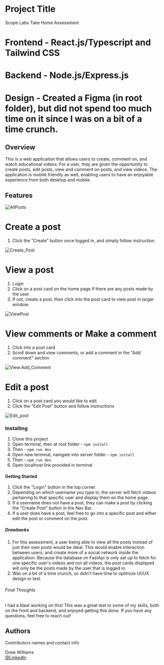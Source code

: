 # Project Title
Scope Labs Take Home Assessment

# Frontend - React.js/Typescript and Tailwind CSS
# Backend - Node.js/Express.js 
# Design - Created a Figma (in root folder), but did not spend too much time on it since I was on a bit of a time crunch. 

## Overview

This is a web application that allows users to create, comment on, and watch educational videos. For a user, they are given the opportunity to create posts, edit posts, view and comment on posts, and view videos. The application is mobile friendly as well, enabling users to have an enjoyable experience from both desktop and mobile. 

## Features

![AllPosts](https://github.com/Auda-v1/Auda/assets/140551151/a1288f4d-5129-41bc-b70f-ab1639389815)


# Create a post
1. Click the "Create" button once logged in, and simply follow instruction.

![Create_Post](https://github.com/avwilliams1995/ScopeLabs/assets/140551151/b8567483-c299-4e63-b41d-deb5e865c2bd)


# View a post
1. Login
2. Click on a post card on the home page if there are any posts made by the user.
3. If not, create a post, then click into the post card to view post in larger window.

![ViewPost](https://github.com/avwilliams1995/ScopeLabs/assets/140551151/ad4319e3-5efe-4aa5-a869-f895a69e8805)

# View comments or Make a comment
1. Click into a post card
2. Scroll down and view comments, or add a comment in the "Add comment" section

![View:Add_Comment](https://github.com/avwilliams1995/ScopeLabs/assets/140551151/4e70f847-30f7-42f8-80fe-b378c377ab62)

# Edit a post

1. Click on a post card you would like to edit
2. Click the "Edit Post" button and follow instructions

![Edit_post](https://github.com/avwilliams1995/ScopeLabs/assets/140551151/e6098fe8-3461-4e69-a2e7-e9132ec7f6d3)


### Installing

1. Clone this project
2. Open terminal, then at root folder - `npm install`
3. Then - `npm run dev`
4. Open new terminal, navigate into server folder -  `npm install`
5. Then - `npm run dev`
6. Open localhost link provided in terminal

#### Getting Started

1. Click the "Login" button in the top corner. 
2. Depending on which username you type in, the server will fetch videos pertaining to that specific user and display them on the home page. 
3. If a username does not have a post, they can make a post by clicking the "Create Post" button in the Nav Bar.
4. If a user does have a post, feel free to go into a specific post and either edit the post or comment on the post. 

##### Drawbacks

1. For this assessment, a user being able to view all the posts instead of just their own posts would be ideal. This would enable interaction between users, and create more of a social network inside the application. Because the database on FastApi is only set up to fetch for one specific user's videos and not all videos, the post cards displayed will only be the posts made by the user that is logged in. 
2. Was on a bit of a time crunch, so didn't have time to optimize UI/UX design or test.


###### Final Thoughts

I had a blast working on this! This was a great test to some of my skills, both on the front and backend, and enjoyed getting this done. If you have any questions, feel free to reach out!


## Authors

Contributors names and contact info

Drew Williams  
[@LinkedIn](https://www.linkedin.com/in/andrew-vaughan-williams/)

